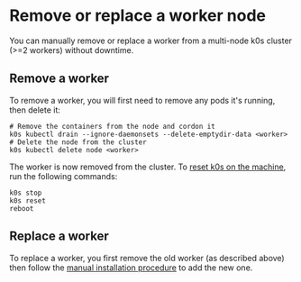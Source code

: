 # Remove or replace a worker node

You can manually remove or replace a worker from a multi-node k0s cluster (>=2 workers) without downtime.

## Remove a worker

To remove a worker, you will first need to remove any pods it's running, then delete it:

```shell
# Remove the containers from the node and cordon it
k0s kubectl drain --ignore-daemonsets --delete-emptydir-data <worker>
# Delete the node from the cluster
k0s kubectl delete node <worker>
```

The worker is now removed from the cluster.
To [reset k0s on the machine](reset.md), run the following commands:

```shell
k0s stop
k0s reset
reboot
```

## Replace a worker

To replace a worker, you first remove the old worker (as described above) then follow the [manual installation procedure](k0s-multi-node.md) to add the new one.
